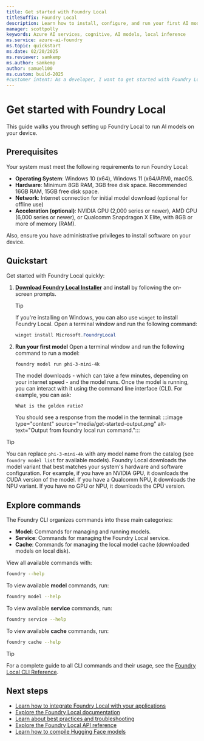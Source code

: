 ```yaml
---
title: Get started with Foundry Local
titleSuffix: Foundry Local
description: Learn how to install, configure, and run your first AI model with Foundry Local
manager: scottpolly
keywords: Azure AI services, cognitive, AI models, local inference
ms.service: azure-ai-foundry
ms.topic: quickstart
ms.date: 02/20/2025
ms.reviewer: samkemp
ms.author: samkemp
author: samuel100
ms.custom: build-2025
#customer intent: As a developer, I want to get started with Foundry Local so that I can run AI models locally.
---
```


# Get started with Foundry Local

This guide walks you through setting up Foundry Local to run AI models on your device. 

## Prerequisites

Your system must meet the following requirements to run Foundry Local:

- **Operating System**: Windows 10 (x64), Windows 11 (x64/ARM), macOS.
- **Hardware**: Minimum 8GB RAM, 3GB free disk space. Recommended 16GB RAM, 15GB free disk space.
- **Network**: Internet connection for initial model download (optional for offline use)
- **Acceleration (optional)**: NVIDIA GPU (2,000 series or newer), AMD GPU (6,000 series or newer), or Qualcomm Snapdragon X Elite, with 8GB or more of memory (RAM).

Also, ensure you have administrative privileges to install software on your device.

## Quickstart

Get started with Foundry Local quickly:

1. [**Download Foundry Local Installer**](https://aka.ms/foundry-local-installer) and **install** by following the on-screen prompts. 
    > [!TIP]
    > If you're installing on Windows, you can also use `winget` to install Foundry Local. Open a terminal window and run the following command:
    >
    > ```powershell
    > winget install Microsoft.FoundryLocal
    > ```
1. **Run your first model** Open a terminal window and run the following command to run a model: 

    ```bash
    foundry model run phi-3-mini-4k 
    ```
    
    The model downloads - which can take a few minutes, depending on your internet speed - and the model runs. Once the model is running, you can interact with it using the command line interface (CLI). For example, you can ask:

    ```text
    What is the golden ratio?
    ```

    You should see a response from the model in the terminal:
    :::image type="content" source="media/get-started-output.png" alt-text="Output from foundry local run command.":::


> [!TIP]
> You can replace `phi-3-mini-4k` with any model name from the catalog (see `foundry model list` for available models). Foundry Local downloads the model variant that best matches your system's hardware and software configuration. For example, if you have an NVIDIA GPU, it downloads the CUDA version of the model. If you have a Qualcomm NPU, it downloads the NPU variant. If you have no GPU or NPU, it downloads the CPU version.

## Explore commands

The Foundry CLI organizes commands into these main categories:

- **Model**: Commands for managing and running models.
- **Service**: Commands for managing the Foundry Local service.
- **Cache**: Commands for managing the local model cache (downloaded models on local disk).

View all available commands with:

```bash
foundry --help
```

To view available **model** commands, run:

```bash
foundry model --help
```
To view available **service** commands, run:

```bash
foundry service --help
```

To view available **cache** commands, run:

```bash
foundry cache --help
```

> [!TIP]
> For a complete guide to all CLI commands and their usage, see the [Foundry Local CLI Reference](reference/reference-cli.md).


## Next steps

- [Learn how to integrate Foundry Local with your applications](how-to/integrate-with-inference-sdks.md)
- [Explore the Foundry Local documentation](index.yml)
- [Learn about best practices and troubleshooting](reference/reference-best-practice.md)
- [Explore the Foundry Local API reference](reference/reference-catalog-api.md)
- [Learn how to compile Hugging Face models](how-to/how-to-compile-hugging-face-models.md)

